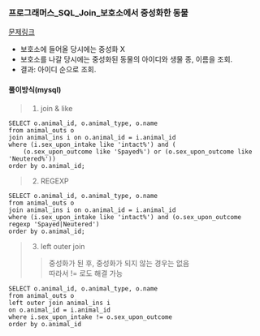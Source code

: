 ### 프로그래머스_SQL_Join_보호소에서 중성화한 동물
[문제링크](https://programmers.co.kr/learn/courses/30/parts/17046)

- 보호소에 들어올 당시에는 중성화 X
- 보호소를 나갈 당시에는 중성화된 동물의 아이디와 생물 종, 이름을 조회.
- 결과: 아이디 순으로 조회.

#### 풀이방식(mysql)
> 1. join & like 

```mysql
SELECT o.animal_id, o.animal_type, o.name
from animal_outs o
join animal_ins i on o.animal_id = i.animal_id
where (i.sex_upon_intake like 'intact%') and (
    (o.sex_upon_outcome like 'Spayed%') or (o.sex_upon_outcome like 'Neutered%'))
order by o.animal_id;
```
> 2.  REGEXP
```mysql
SELECT o.animal_id, o.animal_type, o.name
from animal_outs o
join animal_ins i on o.animal_id = i.animal_id
where (i.sex_upon_intake like 'intact%') and (o.sex_upon_outcome regexp 'Spayed|Neutered')
order by o.animal_id;
```

> 3. left outer join
>> 중성화가 된 후, 중성화가 되지 않는 경우는 없음<br>
>> 따라서 != 로도 해결 가능 
```mysql
SELECT o.animal_id, o.animal_type, o.name
from animal_outs o
left outer join animal_ins i
on o.animal_id = i.animal_id
where i.sex_upon_intake != o.sex_upon_outcome
order by o.animal_id
```
